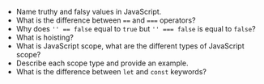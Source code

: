 * Name truthy and falsy values in JavaScript.
* What is the difference between `==` and `===` operators?
* Why does `'' == false` equal to `true` but `'' === false` is equal to `false`?
* What is hoisting? 
* What is JavaScript scope, what are the different types of JavaScript scope? 
* Describe each scope type and provide an example.
* What is the difference between `let` and `const` keywords?
